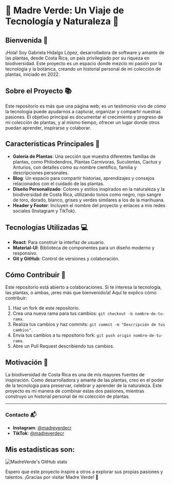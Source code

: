 # 🌿 Madre Verde: Un Viaje de Tecnología y Naturaleza 🌟

## Bienvenida 🌱
¡Hola! Soy Gabriela Hidalgo López, desarrolladora de software y amante de las plantas, desde Costa Rica, un país privilegiado por su riqueza en biodiversidad. Este proyecto es un espacio donde mezclo mi pasión por la tecnología y la botánica, creando un historial personal de mi colección de plantas, iniciado en 2022.

## Sobre el Proyecto 📚
Este repositorio es más que una página web; es un testimonio vivo de cómo la tecnología puede ayudarnos a capturar, organizar y compartir nuestras pasiones. El objetivo principal es documentar el crecimiento y progreso de mi colección de plantas, y al mismo tiempo, ofrecer un lugar donde otros puedan aprender, inspirarse y colaborar.

## Características Principales 🚀
- **Galería de Plantas**: Una sección que muestra diferentes familias de plantas, como Philodendros, Plantas Carnívoras, Suculentas, Cactus y Anturios, con detalles como su nombre científico, familia y descripciones personales.
- **Blog**: Un espacio para compartir historias, aprendizajes y consejos relacionados con el cuidado de las plantas.
- **Diseño Personalizado**: Colores y estilos inspirados en la naturaleza y la biodiversidad de Costa Rica, utilizando tonos como negro, rojo sangre de toro, dorado, blanco, grises y verdes similares a los de la marihuana.
- **Header y Footer**: Incluyen el nombre del proyecto y enlaces a mis redes sociales (Instagram y TikTok).

## Tecnologías Utilizadas 💻
- **React**: Para construir la interfaz de usuario.
- **Material-UI**: Biblioteca de componentes para un diseño moderno y responsivo.
- **Git y GitHub**: Control de versiones y colaboración.

## Cómo Contribuir 🤝
Este repositorio está abierto a colaboraciones. Si te interesa la tecnología, las plantas, o ambas, ¡eres más que bienvenido/a! Aquí te explico cómo contribuir:

1. Haz un fork de este repositorio.
2. Crea una nueva rama para tus cambios: `git checkout -b nombre-de-tu-rama`.
3. Realiza tus cambios y haz commits: `git commit -m "Descripción de tus cambios"`.
4. Envía tus cambios a tu repositorio fork: `git push origin nombre-de-tu-rama`.
5. Abre un Pull Request describiendo tus cambios.

## Motivación 💚
La biodiversidad de Costa Rica es una de mis mayores fuentes de inspiración. Como desarrolladora y amante de las plantas, creo en el poder de la tecnología para preservar, celebrar y aprender de la naturaleza. Este proyecto es mi manera de combinar estas dos pasiones, mientras construyo un historial personal de mi colección de plantas.

---

### Contacto 📬
- **Instagram**: [@madreverdecr](https://www.instagram.com/madreverdecr)
- **TikTok**: [@madreverdecr](https://www.tiktok.com/@madreverdecr)

## Mis estadísticas son:

![MadreVerde's GitHub stats](https://github-readme-stats.vercel.app/api?username=GabyHL26&show_icons=true&theme=synthwave)




Espero que este proyecto inspire a otros a explorar sus propias pasiones y talentos. ¡Gracias por visitar Madre Verde! 🌿

